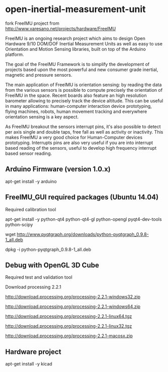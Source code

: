 open-inertial-measurement-unit
==============================

fork FreeIMU project from http://www.varesano.net/projects/hardware/FreeIMU

FreeIMU is an ongoing research project which aims to design Open Hardware 9/10 DOM/DOF Inertial Measurement Units as well as easy to use Orientation and Motion Sensing libraries, built on top of the Arduino platform.

The goal of the FreeIMU Framework is to simplify the development of projects based upon the most powerful and new consumer grade inertial, magnetic and pressure sensors.

The main application of FreeIMU is orientation sensing: by reading the data from the various sensors is possible to compute precisely the orientation of FreeIMU in the space. Recent boards also feature an high resolution barometer allowing to precisely track the device altitude. This can be useful in many applications: human-computer interaction device prototyping, flying machines, robots, human movement tracking and everywhere orientation sensing is a key aspect.

As FreeIMU breakout the sensors interrupt pins, it's also possible to detect per axis single and double taps, free fall as well as activity or inactivity. This makes FreeIMU a very good choice for Human-Computer devices prototyping. Interrupts pins are also very useful if you are into interrupt based reading of the sensors, useful to develop high frequency interrupt based sensor reading.


Arduino Firmware (version 1.0.x)
--------------------------------

apt-get install -y arduino


FreeIMU_GUI required packages (Ubuntu 14.04)
--------------------------------------------
Required calibration tool

apt-get install -y python-qt4 python-qt4-gl python-opengl pyqt4-dev-tools python-scipy

wget http://www.pyqtgraph.org/downloads/python-pyqtgraph_0.9.8-1_all.deb

dpkg -i python-pyqtgraph_0.9.8-1_all.deb


Debug with OpenGL 3D Cube
--------------------------
Required test and validation tool

Download processing 2.2.1 

http://download.processing.org/processing-2.2.1-windows32.zip

http://download.processing.org/processing-2.2.1-windows64.zip

http://download.processing.org/processing-2.2.1-linux64.tgz

http://download.processing.org/processing-2.2.1-linux32.tgz

http://download.processing.org/processing-2.2.1-macosx.zip

Hardware project
----------------

apt-get install -y kicad





